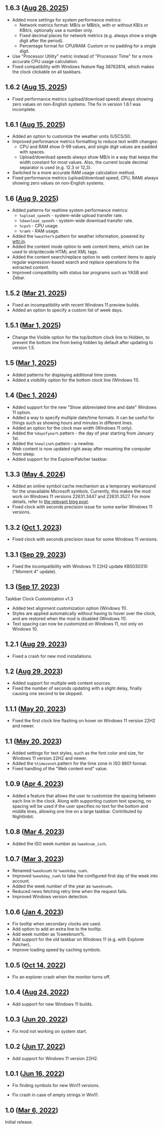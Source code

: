 ## 1.6.3 ([Aug 26, 2025](https://github.com/ramensoftware/windhawk-mods/blob/a1e5471c16c55ce3827e8f85367aafa200d0e69a/mods/taskbar-clock-customization.wh.cpp))

* Added more settings for system performance metrics:
  * Network metrics format: MB/s or MBit/s, with or without KB/s or KBit/s, optionally use a number only.
  * Fixed decimal places for network metrics (e.g. always show a single digit after the period).
  * Percentage format for CPU/RAM: Custom or no padding for a single digit.
* Use "Processor Utility" metric instead of "Processor Time" for a more accurate CPU usage calculation.
* Fixed compatibility with Windows feature flag 38762814, which makes the clock clickable on all taskbars.

## 1.6.2 ([Aug 15, 2025](https://github.com/ramensoftware/windhawk-mods/blob/725fd582986a072d0dc02c11281a56d30c3c2576/mods/taskbar-clock-customization.wh.cpp))

* Fixed performance metrics (upload/download speed) always showing zero values on non-English systems. The fix in version 1.6.1 was incomplete.

## 1.6.1 ([Aug 15, 2025](https://github.com/ramensoftware/windhawk-mods/blob/7068e6957690dc8bb1c1d1449041593fc34ff51e/mods/taskbar-clock-customization.wh.cpp))

* Added an option to customize the weather units (USCS/SI).
* Improved performance metrics formatting to reduce text width changes:
  * CPU and RAM show 0-99 values, and single digit values are padded with spaces.
  * Upload/download speeds always show MB/s in a way that keeps the width constant for most values. Also, the current locale decimal separator is used (e.g. 12.3 or 12,3).
* Switched to a more accurate RAM usage calculation method.
* Fixed performance metrics (upload/download speed, CPU, RAM) always showing zero values on non-English systems.

## 1.6 ([Aug 9, 2025](https://github.com/ramensoftware/windhawk-mods/blob/8eb638d7f86c52bde93c6050ca3232bdf7baa5ef/mods/taskbar-clock-customization.wh.cpp))

* Added patterns for realtime system performance metrics:
  * `%upload_speed%` - system-wide upload transfer rate.
  * `%download_speed%` - system-wide download transfer rate.
  * `%cpu%` - CPU usage.
  * `%ram%` - RAM usage.
* Added the `%weather%` pattern for weather information, powered by [wttr.in](https://wttr.in/).
* Added the content mode option to web content items, which can be used to strip/decode HTML and XML tags.
* Added the content search/replace option to web content items to apply regular expression-based search and replace operations to the extracted content.
* Improved compatibility with status bar programs such as YASB and Zebar.

## 1.5.2 ([Mar 21, 2025](https://github.com/ramensoftware/windhawk-mods/blob/a2cd3cd75b7491b7f38a2ea3cf51ae71f164f119/mods/taskbar-clock-customization.wh.cpp))

* Fixed an incompatibility with recent Windows 11 preview builds.
* Added an option to specify a custom list of week days.

## 1.5.1 ([Mar 1, 2025](https://github.com/ramensoftware/windhawk-mods/blob/a2c63362113ef44916a06a798fd2424a44c17fd6/mods/taskbar-clock-customization.wh.cpp))

* Change the Visible option for the top/bottom clock line to Hidden, to prevent the bottom line from being hidden by default after updating to version 1.5.

## 1.5 ([Mar 1, 2025](https://github.com/ramensoftware/windhawk-mods/blob/67c1039afeda68ee5efd3c6a0e5cabe2de082557/mods/taskbar-clock-customization.wh.cpp))

* Added patterns for displaying additional time zones.
* Added a visibility option for the bottom clock line (Windows 11).

## 1.4 ([Dec 1, 2024](https://github.com/ramensoftware/windhawk-mods/blob/6082c60100929675fc56d995c9f9a6ae7b221c9e/mods/taskbar-clock-customization.wh.cpp))

* Added support for the new "Show abbreviated time and date" Windows 11 option.
* Added a way to specify multiple date/time formats. It can be useful for things such as showing hours and minutes in different lines.
* Added an option for the clock max width (Windows 11 only).
* Added the `%dayofyear%` pattern - the day of year starting from January 1st.
* Added the `%newline%` pattern - a newline.
* Web content is now updated right away after resuming the computer from sleep.
* Added support for the ExplorerPatcher taskbar.

## 1.3.3 ([May 4, 2024](https://github.com/ramensoftware/windhawk-mods/blob/058fa8b81165b566fd988e19e42052771a59b120/mods/taskbar-clock-customization.wh.cpp))

* Added an online symbol cache mechanism as a temporary workaround for the unavailable Microsoft symbols. Currently, this makes the mod work on Windows 11 versions 22631.3447 and 22631.3527. For more details, refer to [the relevant blog post](https://ramensoftware.com/windhawk-and-symbol-download-errors).
* Fixed clock with seconds precision issue for some earlier Windows 11 versions.

## 1.3.2 ([Oct 1, 2023](https://github.com/ramensoftware/windhawk-mods/blob/5d0c4eeb53c4888499420595c3f4a4658569be60/mods/taskbar-clock-customization.wh.cpp))

* Fixed clock with seconds precision issue for some Windows 11 versions.

## 1.3.1 ([Sep 29, 2023](https://github.com/ramensoftware/windhawk-mods/blob/9422e42496cbf69949fb5cedce029b6bf3f0ddb8/mods/taskbar-clock-customization.wh.cpp))

* Fixed the incompatibility with Windows 11 22H2 update KB5030310 ("Moment 4" update).

## 1.3 ([Sep 17, 2023](https://github.com/ramensoftware/windhawk-mods/blob/18081443a8c4f967d07c82997d3096f3b9faba6c/mods/taskbar-clock-customization.wh.cpp))

Taskbar Clock Customization v1.3

* Added text alignment customization option (Windows 11).
* Styles are applied automatically without having to hover over the clock, and are restored when the mod is disabled (Windows 11).
* Text spacing can now be customized on Windows 11, not only on Windows 10.

## 1.2.1 ([Aug 29, 2023](https://github.com/ramensoftware/windhawk-mods/blob/122aa5caae18036ac97f187119f589b70a76c917/mods/taskbar-clock-customization.wh.cpp))

* Fixed a crash for new mod installations.

## 1.2 ([Aug 29, 2023](https://github.com/ramensoftware/windhawk-mods/blob/8ab7ca1f13850e0ebb9ac2a9aee7ac75cc947d81/mods/taskbar-clock-customization.wh.cpp))

* Added support for multiple web content sources.
* Fixed the number of seconds updating with a slight delay, finally causing one second to be skipped.

## 1.1.1 ([May 20, 2023](https://github.com/ramensoftware/windhawk-mods/blob/9c814a48137a68e5e1262b98d84be86b08ab96e9/mods/taskbar-clock-customization.wh.cpp))

* Fixed the first clock line flashing on hover on Windows 11 version 22H2 and newer.

## 1.1 ([May 20, 2023](https://github.com/ramensoftware/windhawk-mods/blob/0718eb23fbfa530f9a7bc1c1892f071db8b4fb41/mods/taskbar-clock-customization.wh.cpp))

* Added settings for text styles, such as the font color and size, for Windows 11 version 22H2 and newer.
* Added the `%timezone%` pattern for the time zone in ISO 8601 format.
* Fixed handling of the "Web content end" value.

## 1.0.9 ([Apr 4, 2023](https://github.com/ramensoftware/windhawk-mods/blob/f053e22f61b37e9561a8de8786541dd79be955f1/mods/taskbar-clock-customization.wh.cpp))

* Added a feature that allows the user to customize the spacing between each line in the clock. Along with supporting custom text spacing, no spacing will be used if the user specifies no text for the bottom and middle lines, allowing one line on a large taskbar. Contributed by Nightlinbit.

## 1.0.8 ([Mar 4, 2023](https://github.com/ramensoftware/windhawk-mods/blob/0a2d75864aab7e62da9262f5e054cba6e37baba7/mods/taskbar-clock-customization.wh.cpp))

* Added the ISO week number as `%weeknum_iso%`.

## 1.0.7 ([Mar 3, 2023](https://github.com/ramensoftware/windhawk-mods/blob/0dbb93c0ff0d66038a539dd3d6c97690701d4757/mods/taskbar-clock-customization.wh.cpp))

* Renamed `%weeknum%` to `%weekday_num%`.
* Improved `%weekday_num%` to take the configured first day of the week into account.
* Added the week number of the year as `%weeknum%`.
* Reduced news fetching retry time when the request fails.
* Improved Windows version detection.

## 1.0.6 ([Jan 4, 2023](https://github.com/ramensoftware/windhawk-mods/blob/73cb003a7158fe622a169362a6669ccc9bfbd95e/mods/taskbar-clock-customization.wh.cpp))

* Fix tooltip when secondary clocks are used.
* Add option to add an extra line to the tooltip.
* Add week number as %weeknum%.
* Add support for the old taskbar on Windows 11 (e.g. with Explorer Patcher).
* Improve loading speed by caching symbols.

## 1.0.5 ([Oct 14, 2022](https://github.com/ramensoftware/windhawk-mods/blob/18343f1646f86232bfa309f20ab19857cbbd9cb1/mods/taskbar-clock-customization.wh.cpp))

* Fix an explorer crash when the monitor turns off.

## 1.0.4 ([Aug 24, 2022](https://github.com/ramensoftware/windhawk-mods/blob/e2ca051a501e542dc5e4a3ad6e2945fb4d1b3b35/mods/taskbar-clock-customization.wh.cpp))

* Add support for new Windows 11 builds.

## 1.0.3 ([Jun 20, 2022](https://github.com/ramensoftware/windhawk-mods/blob/c450034bab997a7833c0843c9e35d5506e3e8899/mods/taskbar-clock-customization.wh.cpp))

* Fix mod not working on system start.

## 1.0.2 ([Jun 17, 2022](https://github.com/ramensoftware/windhawk-mods/blob/e39485cf274daba4c6ec76329b9f8112ecf973ea/mods/taskbar-clock-customization.wh.cpp))

* Add support for Windows 11 version 22H2.

## 1.0.1 ([Jun 16, 2022](https://github.com/ramensoftware/windhawk-mods/blob/972c27bbbcdf39a2b8faf02cbfe5da2bc6080ee5/mods/taskbar-clock-customization.wh.cpp))

* Fix finding symbols for new Win11 versions.

* Fix crash in case of empty strings in Win11.

## 1.0 ([Mar 6, 2022](https://github.com/ramensoftware/windhawk-mods/blob/85322d8095db39e00abcd70168b490c9602c43d4/mods/taskbar-clock-customization.wh.cpp))

Initial release.
